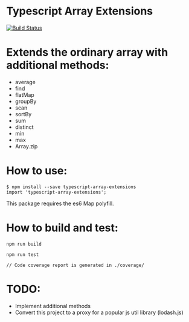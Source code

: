 # Typescript Array Extensions
[![Build Status](https://travis-ci.org/s-soltys/typescript-array-extensions.svg?branch=master)](https://travis-ci.org/s-soltys/typescript-array-extensions)

# Extends the ordinary array with additional methods:
- average
- find
- flatMap
- groupBy
- scan
- sortBy
- sum
- distinct
- min
- max
- Array.zip

# How to use:
```
$ npm install --save typescript-array-extensions
import 'typescript-array-extensions';
```
This package requires the es6 Map polyfill.

# How to build and test:
```
npm run build
```
```
npm run test

// Code coverage report is generated in ./coverage/
```

# TODO:
- Implement additional methods
- Convert this project to a proxy for a popular js util library (lodash.js)